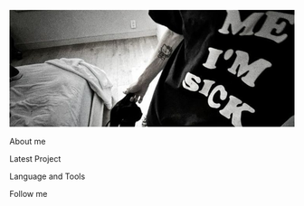 [![Header](https://github.com/BeanyDio/beanydio/blob/main/header.jpg)](https://t.me/SupernalRB)

About me

Latest Project

Language and Tools

Follow me

